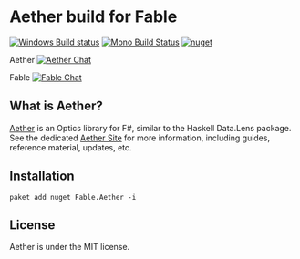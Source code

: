 # Aether build for Fable

[![Windows Build status](https://ci.appveyor.com/api/projects/status/oglr6gark7btawu2?svg=true)](https://ci.appveyor.com/project/et1975/fable-aether)
[![Mono Build Status](https://travis-ci.org/prolucid/fable-aether.svg "Mono Build Status")](https://travis-ci.org/prolucid/fable-aether)
[![nuget](https://badge.fury.io/nu/Fable.Aether.svg)](https://badge.fury.io/nu/Fable.Aether)

Aether [![Aether Chat](https://badges.gitter.im/Join%20Chat.svg)](https://gitter.im/xyncro/aether?utm_source=badge&utm_medium=badge&utm_campaign=pr-badge&utm_content=badge)

Fable [![Fable Chat](https://badges.gitter.im/gitterHQ/gitter.svg)](https://gitter.im/fable-compiler/Fable)


## What is Aether?

[Aether][aether] is an Optics library for F#, similar to the Haskell Data.Lens package. See the dedicated [Aether Site][aether] for more information, including guides, reference material, updates, etc.

## Installation

```shell
paket add nuget Fable.Aether -i
```

## License

Aether is under the MIT license.

[aether]: https://xyncro.tech/aether